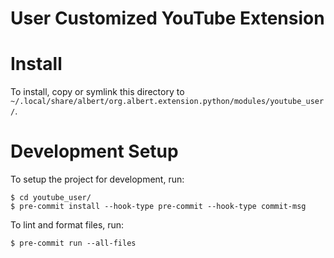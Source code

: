 # User Customized YouTube Extension
# Install
To install, copy or symlink this directory to `~/.local/share/albert/org.albert.extension.python/modules/youtube_user/`.

# Development Setup
To setup the project for development, run:

    $ cd youtube_user/
    $ pre-commit install --hook-type pre-commit --hook-type commit-msg

To lint and format files, run:

    $ pre-commit run --all-files
